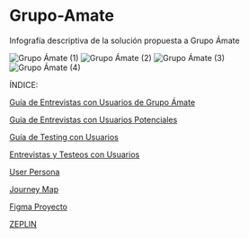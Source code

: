 # Grupo-Amate
Infografía descriptiva de la solución propuesta a Grupo Ámate 

![Grupo Ámate (1)](https://user-images.githubusercontent.com/60905476/85802469-a0969300-b70a-11ea-84bf-e024d1eee8db.png)
![Grupo Ámate (2)](https://user-images.githubusercontent.com/60905476/85802472-a1c7c000-b70a-11ea-836d-3a3954958609.png)
![Grupo Ámate (3)](https://user-images.githubusercontent.com/60905476/85802479-a55b4700-b70a-11ea-86e0-589b51114e75.png)
![Grupo Ámate (4)](https://user-images.githubusercontent.com/60905476/85802482-a68c7400-b70a-11ea-8bb6-cb2716f7f505.png)

ÍNDICE:

[Guía de Entrevistas con Usuarios de Grupo Ámate](https://docs.google.com/document/d/1VmFEzIyuXxoRSUxNsJu_9O-RgXgwFUjW0NYLk697rjo/edit#)

[Guía de Entrevistas con Usuarios Potenciales](https://docs.google.com/document/d/1M6nLyq0gWD3bNMFYezib41bid2NV_Rif_UUc71n6t9o/edit#heading=h.icr2x84ig3zk) 

[Guía de Testing con Usuarios](https://docs.google.com/document/d/1_Ca-8QgwHnFRXcJ1gbCDE7Md6mjDP_bcExew-kyWOVU/edit) 

[Entrevistas y Testeos con Usuarios](https://drive.google.com/drive/folders/19YpIAcr1v35j0htL8TIXUaUKayM8dWTo)

[User Persona](Falta)

[Journey Map](Falta)

[Figma Proyecto](Falta)

[ZEPLIN](Falta)
